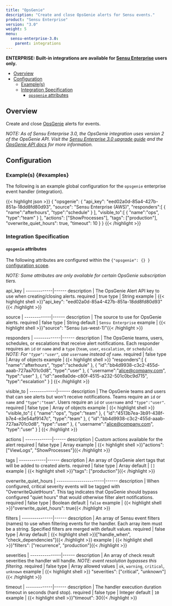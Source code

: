 ```yaml
---
title: "OpsGenie"
description: "Create and close OpsGenie alerts for Sensu events."
product: "Sensu Enterprise"
version: "3.0"
weight: 5
menu:
  sensu-enterprise-3.0:
    parent: integrations
---
```

**ENTERPRISE: Built-in integrations are available for [Sensu Enterprise][1]
users only.**

- [Overview](#overview)
- [Configuration](#configuration)
  - [Example(s)](#examples)
  - [Integration Specification](#integration-specification)
    - [`opsgenie` attributes](#opsgenie-attributes)

## Overview

Create and close [OpsGenie][2] alerts for events.

_NOTE: As of Sensu Enterprise 3.0, the OpsGenie integration uses version 2 of the OpsGenie API.
Visit the [Sensu Enterprise 3.0 upgrade guide][4] and the [OpsGenie API docs][5] for more information._

## Configuration

### Example(s) {#examples}

The following is an example global configuration for the `opsgenie` enterprise
event handler (integration).

{{< highlight json >}}
{
  "opsgenie": {
    "api_key": "eed02a0d-85a4-427b-851a-18dd8fd80d93",
    "source": "Sensu Enterprise (AWS)",
    "responders":[
      {
        "name":"afterhours",
        "type":"schedule"
      }
    ],
    "visible_to":[
      {
        "name":"ops",
        "type":"team"
      }
    ],
    "actions": ["ShowProcesses"],
    "tags": ["production"],
    "overwrite_quiet_hours": true,
    "timeout": 10
  }
}
{{< /highlight >}}

### Integration Specification

#### `opsgenie` attributes

The following attributes are configured within the `{"opsgenie": {} }`
[configuration scope][3].

_NOTE: Some attributes are only available for certain OpsGenie subscription tiers._

api_key      | 
-------------|------
description  | The OpsGenie Alert API key to use when creating/closing alerts.
required     | true
type         | String
example      | {{< highlight shell >}}"api_key": "eed02a0d-85a4-427b-851a-18dd8fd80d93"{{< /highlight >}}

source       | 
-------------|------
description  | The source to use for OpsGenie alerts.
required     | false
type         | String
default      | `Sensu Enterprise`
example      | {{< highlight shell >}}"source": "Sensu (us-west-1)"{{< /highlight >}}

responders   | 
-------------|------
description  | The OpsGenie teams, users, schedules, or escalations that receive alert notifications. Each responder requires an `id` or `name` and a `type` (`team`, `user`, `escalation`, or `schedule`). _NOTE: For `"type":"user"`, use `username` instead of `name`._
required     | false
type         | Array of objects
example      | {{< highlight shell >}}
"responders":[
  {
    "name":"afterhours",
    "type":"schedule"
  },
  {
    "id":"bb4d9938-c3c2-455d-aaab-727aa701c0d8",
    "type":"user"
  },
  {
    "username":"alice@company.com",
    "type":"user"
  },
  {
    "id":"aee8a0de-c80f-4515-a232-501c0bc9d715",
    "type":"escalation"
  }
]
{{< /highlight >}}

visible_to   | 
-------------|------
description  | The OpsGenie teams and users that can see alerts but won't receive notifications. Teams require an `id` or `name` and `"type":"team"`. Users require an `id` or `username` and `"type":"user"`.
required     | false
type         | Array of objects
example      | {{< highlight shell >}}
"visible_to":[
  {
    "name":"ops",
    "type":"team"
  },
  {
    "id":"4513b7ea-3b91-438f-b7e4-e3e54af9147c",
    "type":"team"
  },
  {
    "id":"bb4d9938-c3c2-455d-aaab-727aa701c0d8",
    "type":"user"
  },
  {
    "username":"alice@company.com",
    "type":"user"
  }
]
{{< /highlight >}}

actions      | 
-------------|------
description  | Custom actions available for the alert
required     | false
type         | Array
example      | {{< highlight shell >}}"actions": ["ViewLogs", "ShowProcesses"]{{< /highlight >}}

tags         | 
-------------|------
description  | An array of OpsGenie alert tags that will be added to created alerts.
required     | false
type         | Array
default      | `[]`
example      | {{< highlight shell >}}"tags": ["production"]{{< /highlight >}}

overwrite_quiet_hours  | 
-----------------------|------
description            | When configured, critical severity events will be tagged with "OverwriteQuietHours". This tag indicates that OpsGenie should bypass configured "quiet hours" that would otherwise filter alert notifications.
required               | false
type                   | Boolean
default                | `false`
example                | {{< highlight shell >}}"overwrite_quiet_hours": true{{< /highlight >}}

filters        | 
---------------|------
description    | An array of Sensu event filters (names) to use when filtering events for the handler. Each array item must be a string. Specified filters are merged with default values.
required       | false
type           | Array
default        | {{< highlight shell >}}["handle_when", "check_dependencies"]{{< /highlight >}}
example        | {{< highlight shell >}}"filters": ["recurrence", "production"]{{< /highlight >}}

severities     | 
---------------|------
description    | An array of check result severities the handler will handle. _NOTE: event resolution bypasses this filtering._
required       | false
type           | Array
allowed values | `ok`, `warning`, `critical`, `unknown`
example        | {{< highlight shell >}} "severities": ["critical", "unknown"]{{< /highlight >}}

timeout      | 
-------------|------
description  | The handler execution duration timeout in seconds (hard stop).
required     | false
type         | Integer
default      | `10`
example      | {{< highlight shell >}}"timeout": 30{{< /highlight >}}


[?]:  #
[1]:  /sensu-enterprise
[2]:  https://www.opsgenie.com?ref=sensu-enterprise
[3]: /sensu-core/1.2/reference/configuration#configuration-scopes
[4]: /sensu-enterprise/3.0/upgrading#changes-in-opsgenie-integration
[5]: https://docs.opsgenie.com/docs/alert-api
